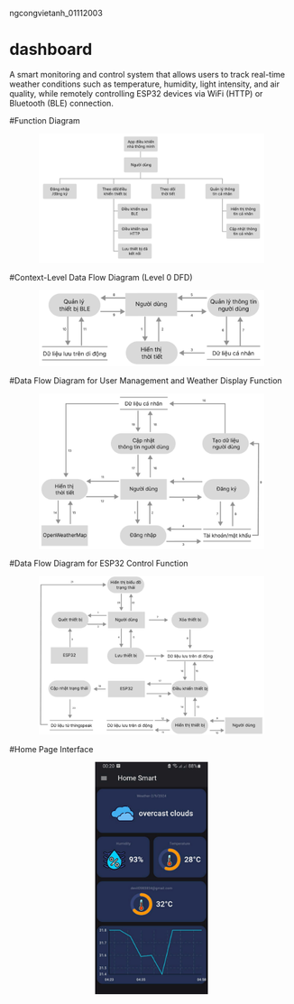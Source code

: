 ngcongvietanh_01112003
# dashboard

A smart monitoring and control system that allows users to track real-time weather conditions such as temperature, humidity, light intensity, and air quality, while remotely controlling ESP32 devices via WiFi (HTTP) or Bluetooth (BLE) connection.


#Function Diagram

<p align="center">
  <img src="images/sodochucnang.png" width="400">
</p>


#Context-Level Data Flow Diagram (Level 0 DFD)

<p align="center">
  <img src="images/luongdulieumucdinh.png" width="400">
</p>


#Data Flow Diagram for User Management and Weather Display Function

<p align="center">
  <img src="images/4.png" width="400">
</p>


#Data Flow Diagram for ESP32 Control Function

<p align="center">
  <img src="images/5.png" width="400">
</p>


#Home Page Interface
<p align="center">
  <img src="images/11.jpg" width="200">
</p>

